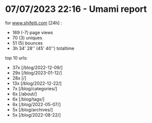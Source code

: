 # 07/07/2023 22:16 - Umami report
for www.shifeiti.com [24h] :

 - 169 (-7) page views
 - 70 (3) uniques
 - 51 (5) bounces
 - 3h 34' 28'' (45' 40'') totaltime


top 10 urls:
 - 37x [/blog/2022-12-09/]
 - 29x [/blog/2023-01-12/]
 - 28x [/]
 - 13x [/blog/2022-12-22/]
 - 7x [/blog/categories/]
 - 6x [/about/]
 - 6x [/blog/tags/]
 - 6x [/blog/2022-05-07/]
 - 5x [/blog/archives/]
 - 5x [/blog/2022-08-22/]


